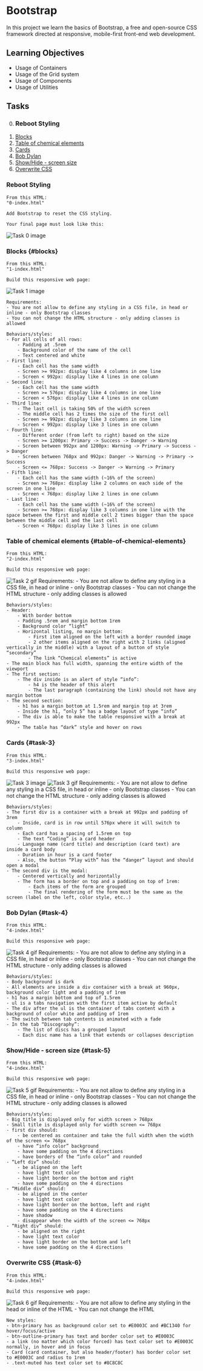# Bootstrap
In this project we learn the basics of Bootstrap, a free and open-source CSS framework directed at responsive, mobile-first front-end web development.
## Learning Objectives
- Usage of Containers
- Usage of the Grid system
- Usage of Components
- Usage of Utilities
## Tasks
0. ### Reboot Styling
1. [Blocks](#blocks)
2. [Table of chemical elements](#table-of-chemical-elements)
3. [Cards](#cards)
4. [Bob Dylan](#bob-dylan)
5. [Show/Hide - screen size](#show-hide-screen-size)
6. [Overwrite CSS](#overwrite-css)

### Reboot Styling
    From this HTML:
    "0-index.html"

    Add Bootstrap to reset the CSS styling.

    Your final page must look like this:
![Task 0 image](images/0b67c90b07246a25d1f8.jpg)

### Blocks {#blocks}
    From this HTML:
    "1-index.html"

    Build this responsive web page:
![Task 1 image](images/1-index.gif)

    Requirements:
    - You are not allow to define any styling in a CSS file, in head or inline - only Bootstrap classes
    - You can not change the HTML structure - only adding classes is allowed

    Behaviors/styles:
    - For all cells of all rows:
        - Padding at .5rem
        - Background color of the name of the cell
        - Text centered and white
    - First line:
        - Each cell has the same width
        - Screen >= 992px: display like 4 columns in one line
        - Screen < 992px: display like 4 lines in one column
    - Second line:
        - Each cell has the same width
        - Screen >= 576px: display like 4 columns in one line
        - Screen < 576px: display like 4 lines in one column
    - Third line:
        - The last cell is taking 50% of the width screen
        - The middle cell has 2 times the size of the first cell
        - Screen >= 992px: display like 3 columns in one line
        - Screen < 992px: display like 3 lines in one column
    - Fourth line:
        - Different order (from left to right) based on the size
        - Screen >= 1200px: Primary -> Success -> Danger -> Warning
        - Screen between 992px and 1200px: Warning -> Primary -> Success -> Danger
        - Screen between 768px and 992px: Danger -> Warning -> Primary -> Success
        - Screen <= 768px: Success -> Danger -> Warning -> Primary
    - Fifth line:
        - Each cell has the same width (~16% of the screen)
        - Screen >= 768px: display like 2 columns on each side of the screen in one line
        - Screen < 768px: display like 2 lines in one column
    - Last line:
        - Each cell has the same width (~16% of the screen)
        - Screen >= 768px: display like 3 columns in one line with the space between the first and middle cell 2 times bigger than the space between the middle cell and the last cell
        - Screen < 768px: display like 3 lines in one column

### Table of chemical elements {#table-of-chemical-elements}
    From this HTML:
    "2-index.html"

    Build this responsive web page:
![Task 2 gif](images/2-index.gif)
    Requirements:
    - You are not allow to define any styling in a CSS file, in head or inline - only Bootstrap classes
    - You can not change the HTML structure - only adding classes is allowed

    Behaviors/styles:
    - Header:
        - With border bottom
        - Padding .5rem and margin bottom 1rem
        - Background color “light”
        - Horizontal listing, no margin bottom:
            - First item aligned on the left with a border rounded image
            - 2 other items aligned on the right with 2 links (aligned vertically in the middle) with a layout of a button of style “secondary”
            - The link “Chemical elements” is active
    - The main block has full width, spanning the entire width of the viewport
    - The first section:
        - The div inside is an alert of style “info”:
            - h4 is the header of this alert
            - The last paragraph (containing the link) should not have any margin bottom
    - The second section:
        - h1 has a margin bottom at 1.5rem and margin top at 3rem
        - Inside the h1, “only 5” has a badge layout of type “info”
        - The div is able to make the table responsive with a break at 992px
        - The table has “dark” style and hover on rows

### Cards {#task-3}
    From this HTML:
    "3-index.html"

    Build this responsive web page:
![Task 3 image](images/3-index.png)
![Task 3 gif](images/3-index.gif)
    Requirements:
    - You are not allow to define any styling in a CSS file, in head or inline - only Bootstrap classes
    - You can not change the HTML structure - only adding classes is allowed

    Behaviors/styles:
    - The first div is a container with a break at 992px and padding of 3rem
        - Inside, card is in row until 576px where it will switch to column
        - Each card has a spacing of 1.5rem on top
        - The text “Coding” is a card header
        - Language name (card title) and description (card text) are inside a card body
        - Duration in hour is a card footer
        - Also, the button “Play with” has the “danger” layout and should open a modal
    - The second div is the modal:
        - Centered vertically and horizontally
        - The form has a border on top and a padding on top of 1rem:
            - Each items of the form are grouped
            - The final rendering of the form must be the same as the screen (label on the left, color style, etc..)

### Bob Dylan {#task-4}
    From this HTML:
    "4-index.html"

    Build this responsive web page:
![Task 4 gif](images/4-index.gif)
    Requirements:
    - You are not allow to define any styling in a CSS file, in head or inline - only Bootstrap classes
    - You can not change the HTML structure - only adding classes is allowed

    Behaviors/styles:
    - Body background is dark
    - All elements are inside a div container with a break at 960px, background color light and a padding of 1rem
    - h1 has a margin bottom and top of 1.5rem
    - ul is a tabs navigation with the first item active by default
    - The div after the ul is the container of tabs content with a background of color white and padding of 1rem
    - The switch between tab contents is animated with a fade
    - In the tab “Discography”:
        - The list of discs has a grouped layout
        - Each disc name has a link that extends or collapses description

### Show/Hide - screen size {#task-5}
    From this HTML:
    "4-index.html"

    Build this responsive web page:
![Task 5 gif](images/5-index.gif)
    Requirements:
    - You are not allow to define any styling in a CSS file, in head or inline - only Bootstrap classes
    - You can not change the HTML structure - only adding classes is allowed

    Behaviors/styles:
    - Big title is displayed only for width screen > 768px
    - Small title is displayed only for width screen <= 768px
    - first div should:
        - be centered as container and take the full width when the width of the screen <= 768px
        - have “info color” background
        - have some padding on the 4 directions
        - have borders of the “info color” and rounded
    - “Left div” should:
        - be aligned on the left
        - have light text color
        - have light border on the bottom and right
        - have some padding on the 4 directions
    - “Middle div” should:
        - be aligned in the center
        - have light text color
        - have light border on the bottom, left and right
        - have some padding on the 4 directions
        - have shadow
        - disappear when the width of the screen <= 768px
    - “Right div” should:
        - be aligned on the right
        - have light text color
        - have light border on the bottom and left
        - have some padding on the 4 directions

### Overwrite CSS {#task-6}
    From this HTML:
    "4-index.html"

    Build this responsive web page:
![Task 6 gif](images/6-index.gif)
    Requirements:
    - You are not allow to define any styling in the head or inline of the HTML
    - You can not change the HTML

    New styles:
    - btn-primary has as background color set to #E0003C and #BC1340 for hover/focus/active
    - btn-outline-primary has text and border color set to #E0003C
    - a link (no matter which color forced) has text color set to #E0003C normally, in hover and in focus
    - Card (card container, but also header/footer) has border color set to #E0003C and radius to 1rem
    - .text-muted has text color set to #8C8C8C
